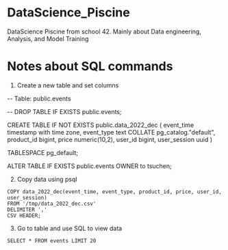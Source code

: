 # DataScience_Piscine
DataScience Piscine from school 42. Mainly about Data engineering, Analysis, and Model Training

# Notes about SQL commands

1. Create a new table and set columns

-- Table: public.events

-- DROP TABLE IF EXISTS public.events;

CREATE TABLE IF NOT EXISTS public.data_2022_dec
(
    event_time timestamp with time zone,
    event_type text COLLATE pg_catalog."default",
    product_id bigint,
    price numeric(10,2),
    user_id bigint,
    user_session uuid
)

TABLESPACE pg_default;

ALTER TABLE IF EXISTS public.events
    OWNER to tsuchen;

2. Copy data using psql
```
COPY data_2022_dec(event_time, event_type, product_id, price, user_id, user_session)
FROM '/tmp/data_2022_dec.csv'
DELIMITER ','
CSV HEADER;
```

3. Go to table and use SQL to view data

```
SELECT * FROM events LIMIT 20
```